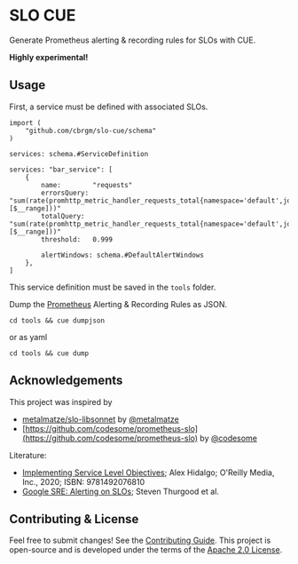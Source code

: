 # SLO CUE

Generate Prometheus alerting & recording rules for SLOs with CUE.

__Highly experimental!__

## Usage

First, a service must be defined with associated SLOs.

```cue
import (
	"github.com/cbrgm/slo-cue/schema"
)

services: schema.#ServiceDefinition

services: "bar_service": [
	{
		name:        "requests"
		errorsQuery: "sum(rate(promhttp_metric_handler_requests_total{namespace='default',job='fooapp',code=~'5..'}[$__range]))"
		totalQuery:  "sum(rate(promhttp_metric_handler_requests_total{namespace='default',job='fooapp'}[$__range]))"
		threshold:   0.999

		alertWindows: schema.#DefaultAlertWindows
	},
]
```


This service definition must be saved in the `tools` folder. 

Dump the [Prometheus](https://prometheus.io) Alerting & Recording Rules as JSON.

```
cd tools && cue dumpjson
```

or as yaml

```
cd tools && cue dump
```

## Acknowledgements

This project was inspired by

* [metalmatze/slo-libsonnet](https://github.com/metalmatze/slo-libsonnet) by [@metalmatze](https://github.com/metalmatze)
* [https://github.com/codesome/prometheus-slo](https://github.com/codesome/prometheus-slo) by [@codesome](https://github.com/codesome)

Literature:

* [Implementing Service Level Objectives](https://www.oreilly.com/library/view/implementing-service-level/9781492076803/); Alex Hidalgo; O'Reilly Media, Inc., 2020; ISBN: 9781492076810
* [Google SRE: Alerting on SLOs](https://sre.google/workbook/alerting-on-slos/); Steven Thurgood et al.

## Contributing & License

Feel free to submit changes! See the [Contributing Guide](https://github.com/cbrgm/contributing/blob/master/CONTRIBUTING.md). This project is open-source and is developed under the terms of the [Apache 2.0 License](https://github.com/cbrgm/slo-cue/blob/master/LICENSE).


